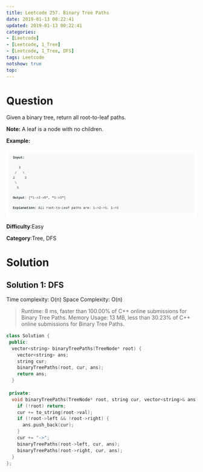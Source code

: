 ```yaml
---
title: Leetcode 257. Binary Tree Paths
date: 2019-01-13 00:22:41
updated: 2019-01-13 00:22:41
categories: 
- [Leetcode]
- [Leetcode, 1_Tree]
- [Leetcode, 1_Tree, DFS]
tags: Leetcode
notshow: true
top:
---
```


# Question

Given a binary tree, return all root-to-leaf paths.

**Note:** A leaf is a node with no children.

**Example:**

![](/images/in-post/2019-01-13-Leetcode-257-Binary-Tree-Paths/2019-01-13-00-23-59.png)

**Difficulty**:Easy

**Category**:Tree, DFS

# Solution

## Solution 1: DFS

Time complexity: O(n)
Space Complexity: O(n)

> Runtime: 8 ms, faster than 100.00% of C++ online submissions for Binary Tree Paths.
> Memory Usage: 13 MB, less than 30.23% of C++ online submissions for Binary Tree Paths.


```cpp
class Solution {
 public:
  vector<string> binaryTreePaths(TreeNode* root) {
    vector<string> ans;
    string cur;
    binaryTreePaths(root, cur, ans);
    return ans;
  }

 private:
  void binaryTreePaths(TreeNode* root, string cur, vector<string>& ans) {
    if (!root) return;
    cur += to_string(root->val);
    if (!root->left && !root->right) {
      ans.push_back(cur);
    }
    cur += "->";
    binaryTreePaths(root->left, cur, ans);
    binaryTreePaths(root->right, cur, ans);
  }
};
```



